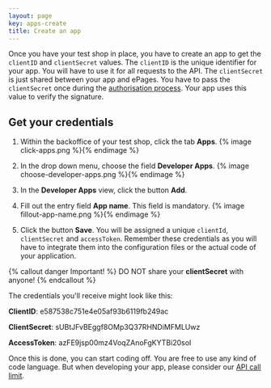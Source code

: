 ```yaml
---
layout: page
key: apps-create
title: Create an app
---
```


Once you have your test shop in place, you have to create an app to get the `clientID` and `clientSecret` values.
The `clientID` is the unique identifier for your app. You will have to use it for all requests to the API.
The `clientSecret` is just shared between your app and ePages. You have to pass the `clientSecret` once during the [authorisation process](page:apps-install#authorisation-process). Your app uses this value to verify the signature.

## Get your credentials

1. Within the backoffice of your test shop, click the tab **Apps**.
    {% image click-apps.png %}{% endimage %}

2. In the drop down menu, choose the field **Developer Apps**.
    {% image choose-developer-apps.png %}{% endimage %}

3. In the **Developer Apps** view, click the button **Add**.
4. Fill out the entry field **App name**. This field is mandatory.
    {% image fillout-app-name.png %}{% endimage %}

5. Click the button **Save**. You will be assigned a unique `clientId`, `clientSecret` and `accessToken`. Remember these credentials as you will have to integrate them into the configuration files or the actual code of your application.

{% callout danger Important! %}
DO NOT share your **clientSecret** with anyone!
{% endcallout %}

The credentials you'll receive might look like this:

**ClientID**: e587538c751e4e05af93b6119fb249ac

**ClientSecret**: sUBtJFvBEggf8OMp3Q37RHNDiMFMLUwz

**AccessToken**: azFE9jsp00mz4VoqZAnoFgKYTBi20soI

Once this is done, you can start coding off. You are free to use any kind of code language.
But when developing your app, please consider our [API call limit](page:apps-api-call-limit).
